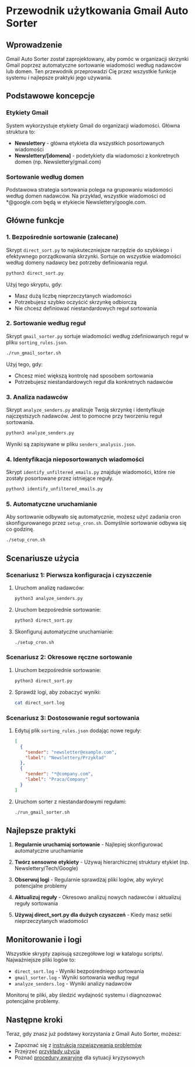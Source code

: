 # Przewodnik użytkowania Gmail Auto Sorter

## Wprowadzenie

Gmail Auto Sorter został zaprojektowany, aby pomóc w organizacji skrzynki Gmail poprzez automatyczne sortowanie wiadomości według nadawców lub domen. Ten przewodnik przeprowadzi Cię przez wszystkie funkcje systemu i najlepsze praktyki jego używania.

## Podstawowe koncepcje

### Etykiety Gmail

System wykorzystuje etykiety Gmail do organizacji wiadomości. Główna struktura to:

- **Newslettery** - główna etykieta dla wszystkich posortowanych wiadomości
- **Newslettery/[domena]** - podetykiety dla wiadomości z konkretnych domen (np. Newslettery/gmail.com)

### Sortowanie według domen

Podstawowa strategia sortowania polega na grupowaniu wiadomości według domen nadawców. Na przykład, wszystkie wiadomości od *@google.com będą w etykiecie Newslettery/google.com.

## Główne funkcje

### 1. Bezpośrednie sortowanie (zalecane)

Skrypt `direct_sort.py` to najskuteczniejsze narzędzie do szybkiego i efektywnego porządkowania skrzynki. Sortuje on wszystkie wiadomości według domeny nadawcy bez potrzeby definiowania reguł.

```bash
python3 direct_sort.py
```

Użyj tego skryptu, gdy:
- Masz dużą liczbę nieprzeczytanych wiadomości
- Potrzebujesz szybko oczyścić skrzynkę odbiorczą
- Nie chcesz definiować niestandardowych reguł sortowania

### 2. Sortowanie według reguł

Skrypt `gmail_sorter.py` sortuje wiadomości według zdefiniowanych reguł w pliku `sorting_rules.json`.

```bash
./run_gmail_sorter.sh
```

Użyj tego, gdy:
- Chcesz mieć większą kontrolę nad sposobem sortowania
- Potrzebujesz niestandardowych reguł dla konkretnych nadawców

### 3. Analiza nadawców

Skrypt `analyze_senders.py` analizuje Twoją skrzynkę i identyfikuje najczęstszych nadawców. Jest to pomocne przy tworzeniu reguł sortowania.

```bash
python3 analyze_senders.py
```

Wyniki są zapisywane w pliku `senders_analysis.json`.

### 4. Identyfikacja nieposortowanych wiadomości

Skrypt `identify_unfiltered_emails.py` znajduje wiadomości, które nie zostały posortowane przez istniejące reguły.

```bash
python3 identify_unfiltered_emails.py
```

### 5. Automatyczne uruchamianie

Aby sortowanie odbywało się automatycznie, możesz użyć zadania cron skonfigurowanego przez `setup_cron.sh`. Domyślnie sortowanie odbywa się co godzinę.

```bash
./setup_cron.sh
```

## Scenariusze użycia

### Scenariusz 1: Pierwsza konfiguracja i czyszczenie

1. Uruchom analizę nadawców:
   ```bash
   python3 analyze_senders.py
   ```

2. Uruchom bezpośrednie sortowanie:
   ```bash
   python3 direct_sort.py
   ```

3. Skonfiguruj automatyczne uruchamianie:
   ```bash
   ./setup_cron.sh
   ```

### Scenariusz 2: Okresowe ręczne sortowanie

1. Uruchom bezpośrednie sortowanie:
   ```bash
   python3 direct_sort.py
   ```

2. Sprawdź logi, aby zobaczyć wyniki:
   ```bash
   cat direct_sort.log
   ```

### Scenariusz 3: Dostosowanie reguł sortowania

1. Edytuj plik `sorting_rules.json` dodając nowe reguły:
   ```json
   [
     {
       "sender": "newsletter@example.com",
       "label": "Newslettery/Przykład"
     },
     {
       "sender": "*@company.com",
       "label": "Praca/Company"
     }
   ]
   ```

2. Uruchom sorter z niestandardowymi regułami:
   ```bash
   ./run_gmail_sorter.sh
   ```

## Najlepsze praktyki

1. **Regularnie uruchamiaj sortowanie** - Najlepiej skonfigurować automatyczne uruchamianie

2. **Twórz sensowne etykiety** - Używaj hierarchicznej struktury etykiet (np. Newslettery/Tech/Google)

3. **Obserwuj logi** - Regularnie sprawdzaj pliki logów, aby wykryć potencjalne problemy

4. **Aktualizuj reguły** - Okresowo analizuj nowych nadawców i aktualizuj reguły sortowania

5. **Używaj direct_sort.py dla dużych czyszczeń** - Kiedy masz setki nieprzeczytanych wiadomości

## Monitorowanie i logi

Wszystkie skrypty zapisują szczegółowe logi w katalogu scripts/. Najważniejsze pliki logów to:

- `direct_sort.log` - Wyniki bezpośredniego sortowania
- `gmail_sorter.log` - Wyniki sortowania według reguł
- `analyze_senders.log` - Wyniki analizy nadawców

Monitoruj te pliki, aby śledzić wydajność systemu i diagnozować potencjalne problemy.

## Następne kroki

Teraz, gdy znasz już podstawy korzystania z Gmail Auto Sorter, możesz:

- Zapoznać się z [instrukcją rozwiązywania problemów](TROUBLESHOOTING.md)
- Przejrzeć [przykłady użycia](EXAMPLES.md)
- Poznać [procedury awaryjne](EMERGENCY.md) dla sytuacji kryzysowych